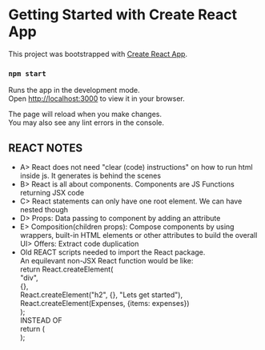 # Getting Started with Create React App

This project was bootstrapped with [Create React App](https://github.com/facebook/create-react-app).

### `npm start`

Runs the app in the development mode.\
Open [http://localhost:3000](http://localhost:3000) to view it in your browser.

The page will reload when you make changes.\
You may also see any lint errors in the console.

## REACT NOTES

- A> React does not need "clear (code) instructions" on how to run html inside js. It generates is behind the scenes
- B> React is all about components. Components are JS Functions returning JSX code
- C> React statements can only have one root element. We can have nested though
- D> Props: Data passing to component by adding an attribute
- E> Composition(children props): Compose components by using wrappers, built-in HTML elements or other attributes to build the overall UI> Offers: Extract code duplication
- Old REACT scripts needed to import the React package. \
An equilevant non-JSX React function would be like: \
  return React.createElement( \
    "div", \
    {}, \
    React.createElement("h2", {}, "Lets get started"), \
    React.createElement(Expenses, {items: expenses}) \
  ); \
INSTEAD OF \
  return (
    <div>
      <Expenses items={expenses} />
    </div>
  );